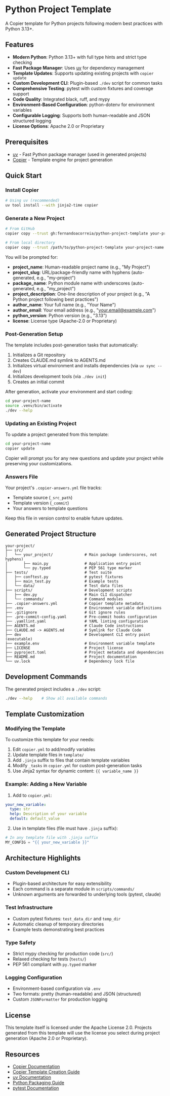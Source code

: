 # Python Project Template

A Copier template for Python projects following modern best practices with Python 3.13+.

## Features

- **Modern Python**: Python 3.13+ with full type hints and strict type checking
- **Fast Package Manager**: Uses [uv](https://github.com/astral-sh/uv) for dependency management
- **Template Updates**: Supports updating existing projects with `copier update`
- **Custom Development CLI**: Plugin-based `./dev` script for common tasks
- **Comprehensive Testing**: pytest with custom fixtures and coverage support
- **Code Quality**: Integrated black, ruff, and mypy
- **Environment-Based Configuration**: python-dotenv for environment variables
- **Configurable Logging**: Supports both human-readable and JSON structured logging
- **License Options**: Apache 2.0 or Proprietary

## Prerequisites

- [uv](https://github.com/astral-sh/uv) - Fast Python package manager (used in generated projects)
- [Copier](https://copier.readthedocs.io/) - Template engine for project generation

## Quick Start

### Install Copier

```bash
# Using uv (recommended)
uv tool install --with jinja2-time copier
```

### Generate a New Project

```bash
# From GitHub
copier copy --trust gh:fernandoacorreia/python-project-template your-project-name

# From local directory
copier copy --trust /path/to/python-project-template your-project-name
```

You will be prompted for:
- **project_name**: Human-readable project name (e.g., "My Project")
- **project_slug**: URL/package-friendly name with hyphens (auto-generated, e.g., "my-project")
- **package_name**: Python module name with underscores (auto-generated, e.g., "my_project")
- **project_description**: One-line description of your project (e.g., "A Python project following best practices")
- **author_name**: Your full name (e.g., "Your Name")
- **author_email**: Your email address (e.g., "your.email@example.com")
- **python_version**: Python version (e.g., "3.13")
- **license**: License type (Apache-2.0 or Proprietary)

### Post-Generation Setup

The template includes post-generation tasks that automatically:
1. Initializes a Git repository
2. Creates CLAUDE.md symlink to AGENTS.md
3. Initializes virtual environment and installs dependencies (via `uv sync --dev`)
4. Initializes development tools (via `./dev init`)
5. Creates an initial commit

After generation, activate your environment and start coding:

```bash
cd your-project-name
source .venv/bin/activate
./dev --help
```

### Updating an Existing Project

To update a project generated from this template:

```bash
cd your-project-name
copier update
```

Copier will prompt you for any new questions and update your project while preserving your customizations.

### Answers File

Your project's `.copier-answers.yml` file tracks:
- Template source (`_src_path`)
- Template version (`_commit`)
- Your answers to template questions

Keep this file in version control to enable future updates.

## Generated Project Structure

```
your-project/
├── src/
│   └── your_project/              # Main package (underscores, not hyphens)
│       ├── main.py                # Application entry point
│       └── py.typed               # PEP 561 type marker
├── tests/                         # Test suite
│   ├── conftest.py                # pytest fixtures
│   ├── main_test.py               # Example tests
│   └── data/                      # Test data files
├── scripts/                       # Development scripts
│   ├── dev.py                     # Main CLI dispatcher
│   └── commands/                  # Command modules
├── .copier-answers.yml            # Copier template metadata
├── .env                           # Environment variable definitions
├── .gitignore                     # Git ignore rules
├── .pre-commit-config.yaml        # Pre-commit hooks configuration
├── .yamllint.yaml                 # YAML linting configuration
├── AGENTS.md                      # Claude Code instructions
├── CLAUDE.md -> AGENTS.md         # Symlink for Claude Code
├── dev                            # Development CLI entry point (executable)
├── example.env                    # Environment variable template
├── LICENSE                        # Project license
├── pyproject.toml                 # Project metadata and dependencies
├── README.md                      # Project documentation
└── uv.lock                        # Dependency lock file
```

## Development Commands

The generated project includes a `./dev` script:

```bash
./dev --help    # Show all available commands
```

## Template Customization

### Modifying the Template

To customize this template for your needs:

1. Edit `copier.yml` to add/modify variables
2. Update template files in `template/`
3. Add `.jinja` suffix to files that contain template variables
4. Modify `_tasks` in `copier.yml` for custom post-generation tasks
5. Use Jinja2 syntax for dynamic content: `{{ variable_name }}`

### Example: Adding a New Variable

1. Add to `copier.yml`:
```yaml
your_new_variable:
  type: str
  help: Description of your variable
  default: default_value
```

2. Use in template files (file must have `.jinja` suffix):
```python
# In any template file with .jinja suffix
MY_CONFIG = "{{ your_new_variable }}"
```

## Architecture Highlights

### Custom Development CLI
- Plugin-based architecture for easy extensibility
- Each command is a separate module in `scripts/commands/`
- Unknown arguments are forwarded to underlying tools (pytest, claude)

### Test Infrastructure
- Custom pytest fixtures: `test_data_dir` and `temp_dir`
- Automatic cleanup of temporary directories
- Example tests demonstrating best practices

### Type Safety
- Strict mypy checking for production code (`src/`)
- Relaxed checking for tests (`tests/`)
- PEP 561 compliant with `py.typed` marker

### Logging Configuration
- Environment-based configuration via `.env`
- Two formats: pretty (human-readable) and JSON (structured)
- Custom `JSONFormatter` for production logging

## License

This template itself is licensed under the Apache License 2.0.
Projects generated from this template will use the license you select during project generation (Apache 2.0 or Proprietary).

## Resources

- [Copier Documentation](https://copier.readthedocs.io/)
- [Copier Template Creation Guide](https://copier.readthedocs.io/en/stable/creating/)
- [uv Documentation](https://github.com/astral-sh/uv)
- [Python Packaging Guide](https://packaging.python.org/)
- [pytest Documentation](https://docs.pytest.org/)